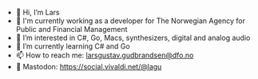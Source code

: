 - 👋 Hi, I’m Lars
- 🏢 I'm currently working as a developer for The Norwegian Agency for Public and Financial Management
- 👀 I’m interested in C#, Go, Macs, synthesizers, digital and analog audio
- 🌱 I’m currently learning C# and Go
- 📫 How to reach me: larsgustav.gudbrandsen@dfo.no
- 🐘 Mastodon: https://social.vivaldi.net/@lagu

<!---
5-lagu/5-lagu is a ✨ special ✨ repository because its `README.md` (this file) appears on your GitHub profile.
You can click the Preview link to take a look at your changes.
--->
